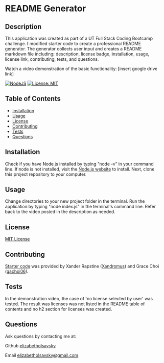 # README Generator
## Description
This application was created as part of a UT Full Stack Coding Bootcamp challenge. I modified starter code to create a professional README generator. The generator collects user input and creates a README markdown file including: description, license badge, installation, usage, license link, contributing, tests, and questions.

Watch a video demonstration of the basic functionality:
[insert google drive link]

[![NodeJS](https://img.shields.io/badge/node.js-6DA55F?style=for-the-badge&logo=node.js&logoColor=white)](https://nodejs.org/en)
[![License: MIT](https://img.shields.io/badge/License-MIT-yellow.svg)](https://opensource.org/licenses/MIT)

## Table of Contents
* [Installation](#installation)
* [Usage](#usage)
* [License](#license)
* [Contributing](#contributing)
* [Tests](#tests)
* [Questions](#questions)

## Installation
Check if you have Node.js installed by typing "node -v" in your command line. If node is not installed, visit the [Node.js website](https://nodejs.org/en) to install. Next, clone this project repository to your computer.  

## Usage
Change directories to your new project folder in the terminal. Run the application by typing "node index.js" in the terminal's command line. Refer back to the video posted in the description as needed.

## License
[MIT License](https://opensource.org/licenses/MIT)

## Contributing
[Starter code](https://github.com/coding-boot-camp/potential-enigma) was provided by Xander Rapstine ([Xandromus](https://github.com/Xandromus)) and Grace Choi ([gachoi06](https://github.com/gachoi06)).

## Tests
In the demonstration video, the case of 'no license selected by user' was tested. The result was licenses was not listed in the README table of contents and no h2 section for licenses was created.

## Questions
Ask questions by contacting me at:

Github [elizabetholsavsky](https://github.com/elizabetholsavsky)

Email elizabetholsavsky@gmail.com
